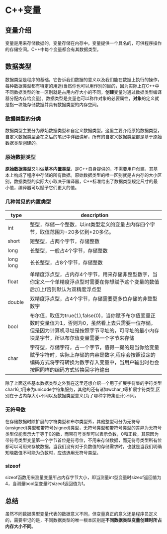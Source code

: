 # C++变量
## 变量介绍
变量是用来存储数据的，变量存储在内存中。变量提供一个具名的，可供程序操作的存储空间。C++中每个变量都会有其数据类型。
## 数据类型
数据类型是程序的基础，它告诉我们数据的意义以及我们能在数据上执行的操作，每种数据类型都有特定的用途(当然你也可以用作别的目的，因为实际上在C++中不同数据类型的唯一区别就是占用内存大小的不同，**创建**变量时通过数据类型编译器分配内存给变量)。数据类型是变量也可以称作对象的必要属性，**对象**的定义就是指一块能存储数据并具有数据类型的内存空间。
### 数据类型的分类
数据类型主要分为原始数据类型和自定义数据类型。这里主要介绍原始数据类型，自定义数据类型会在之后的笔记中详细讲解，所有的自定义数据类型都是基于原始数据类型创建的。
### 原始数据类型
**原始数据类型**又叫做**基本内置类型**，是C++自身提供的，不需要用户创建，其基本上构成了程序中存储的所有数据。原始数据类型的唯一区别就是占内存的大小区别，数据类型的实际大小取决于编译器，C++标准给出了数据类型规定尺寸的最小值，编译器可以赋予它们更大的值。
### 几种常见的内置类型
|type|description|
|---|---|
|int|整型，存储一个整数，以int类型定义的变量占内存四个字节，取值范围为-20多亿到+20多亿。|
|short|短整型，占两个字节，存储整数|
|long|长整型，一般占4个字节，存储整数|
|long long|长长整型，占8个字节，存储整数|
|float|单精度浮点型，占内存4个字节，用来存储非整型数字，当你定义一个单精度浮点型时需要在你想赋予这个变量的数值后加上f否则默认为双精度浮点型|
|double|双精度浮点型，占4个字节，存储需要更多位存储的非整型数字|
|bool|布尔值，取值为true(1),false(0)，当你赋予布尔值变量正数时变量值为1，否则为0，虽然看上去只需要一位存储，但是因为计算机寻址是按照字节寻址的，可寻址的最小内存块是字节，所以布尔值变量需要一个字节来存储|
|char|字符型，存储字符，占一个字节，值得一提的是当你给变量赋予字符时，实际上存储的内容是数字,程序会按照设定的编码方式将字符转换为数字存入变量中，当用户输出时也会按照同样的编码方式转换回字符输出|

除了上面这些基本数据类型之外我在这里还想介绍一个用于扩展字符集的字符类型char16_t用来为unicode字符集服务，其他的还有诸如wchar_t等扩展字符类型,区别在于占内存大小不同以及数据类型意义(为了哪种字符集设计)不同。

### 无符号数
在存储数据时除扩展的字符类型和布尔类型外，其他整型可分为无符号(unsigned)类型和带符号(signed)类型，无符号类型和带符号类型的差异为无符号类型仅能表示大于等于0的数，而带符号类型可以表示负数，0和正数，其原因为带符号类型变量第一个字节首位是符号位，不用来存储数据，而无符号类型所有位都可以可用来存放数据。当我们没有对于负数值的存储需求时，也就是当我们明确知晓数值不可能为负数时，应该选用无符号类型。

### sizeof
sizeof函数用来测量变量所占内存字节大小，即当测量int型变量时sizeof返回值为4，当测量bool型变量时sizeof返回值为1。

## 总结
虽然不同数据类型变量代表的数据意义不同，但变量真正的意义还是程序员定义的，需要牢记的是，不同数据类型的唯一根本区别是**不同数据类型变量创建时所占内存大小不同**。



